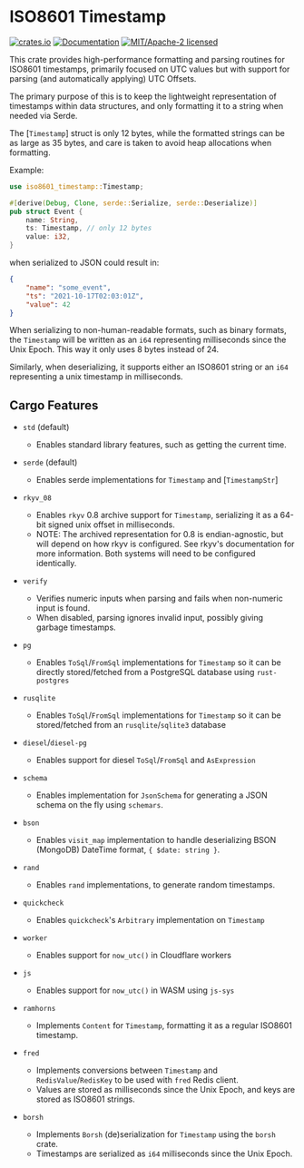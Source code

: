 ISO8601 Timestamp
=================

[![crates.io](https://img.shields.io/crates/v/iso8601-timestamp.svg)](https://crates.io/crates/iso8601-timestamp)
[![Documentation](https://docs.rs/iso8601-timestamp/badge.svg)](https://docs.rs/iso8601-timestamp)
[![MIT/Apache-2 licensed](https://img.shields.io/crates/l/iso8601-timestamp.svg)](./LICENSE-Apache)

This crate provides high-performance formatting and parsing routines for ISO8601 timestamps, primarily focused on UTC values but with support for parsing (and automatically applying) UTC Offsets.

The primary purpose of this is to keep the lightweight representation of timestamps within data structures, and only formatting it to a string when needed via Serde.

The [`Timestamp`] struct is only 12 bytes, while the formatted strings can be as large as 35 bytes, and care is taken to avoid heap allocations when formatting.

Example:
```rust
use iso8601_timestamp::Timestamp;

#[derive(Debug, Clone, serde::Serialize, serde::Deserialize)]
pub struct Event {
    name: String,
    ts: Timestamp, // only 12 bytes
    value: i32,
}
```
when serialized to JSON could result in:
```json
{
    "name": "some_event",
    "ts": "2021-10-17T02:03:01Z",
    "value": 42
}
```

When serializing to non-human-readable formats, such as binary formats, the `Timestamp` will be written as an `i64` representing milliseconds since the Unix Epoch. This way it only uses 8 bytes instead of 24.

Similarly, when deserializing, it supports either an ISO8601 string or an `i64` representing a unix timestamp in milliseconds.

## Cargo Features

* `std` (default)
    - Enables standard library features, such as getting the current time.

* `serde` (default)
    - Enables serde implementations for `Timestamp` and [`TimestampStr`]

* `rkyv_08`
    - Enables `rkyv` 0.8 archive support for `Timestamp`, serializing it as a 64-bit signed unix offset in milliseconds.
    - NOTE: The archived representation for 0.8 is endian-agnostic, but will depend on how rkyv is configured. See rkyv's documentation for more information. Both systems will need to be configured identically.

* `verify`
    - Verifies numeric inputs when parsing and fails when non-numeric input is found.
    - When disabled, parsing ignores invalid input, possibly giving garbage timestamps.

* `pg`
    - Enables `ToSql`/`FromSql` implementations for `Timestamp` so it can be directly stored/fetched from a PostgreSQL database using `rust-postgres`

* `rusqlite`
    - Enables `ToSql`/`FromSql` implementations for `Timestamp` so it can be stored/fetched from an `rusqlite`/`sqlite3` database

* `diesel`/`diesel-pg`
    - Enables support for diesel `ToSql`/`FromSql` and `AsExpression`

* `schema`
    - Enables implementation for `JsonSchema` for generating a JSON schema on the fly using `schemars`.

* `bson`
    - Enables `visit_map` implementation to handle deserializing BSON (MongoDB) DateTime format, `{ $date: string }`.

* `rand`
    - Enables `rand` implementations, to generate random timestamps.

* `quickcheck`
    - Enables `quickcheck`'s `Arbitrary` implementation on `Timestamp`

* `worker`
    - Enables support for `now_utc()` in Cloudflare workers

* `js`
    - Enables support for `now_utc()` in WASM using `js-sys`

* `ramhorns`
    - Implements `Content` for `Timestamp`, formatting it as a regular ISO8601 timestamp.

* `fred`
    - Implements conversions between `Timestamp` and `RedisValue`/`RedisKey` to be used with `fred` Redis client.
    - Values are stored as milliseconds since the Unix Epoch, and keys are stored as ISO8601 strings.

* `borsh`
    - Implements `Borsh` (de)serialization for `Timestamp` using the `borsh` crate.
    - Timestamps are serialized as `i64` milliseconds since the Unix Epoch.